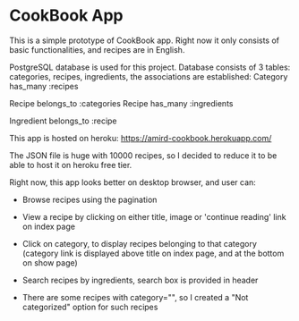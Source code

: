 # CookBook App

This is a simple prototype of CookBook app. Right now it only consists of basic functionalities, and recipes are in English.

PostgreSQL database is used for this project. Database consists of 3 tables: categories, recipes, ingredients, the associations are established:
Category has_many :recipes

Recipe belongs_to :categories
Recipe has_many :ingredients

Ingredient belongs_to :recipe

This app is hosted on heroku: https://amird-cookbook.herokuapp.com/

The JSON file is huge with 10000 recipes, so I decided to reduce it to be able to host it on heroku free tier. 

Right now, this app looks better on desktop browser, and user can:

* Browse recipes using the pagination 

* View a recipe by clicking on either title, image or 'continue reading' link on index page

* Click on category, to display recipes belonging to that category (category link is displayed above title on index page, and at the bottom on show page)

* Search recipes by ingredients, search box is provided in header

* There are some recipes with category="", so I created a "Not categorized" option for such recipes


